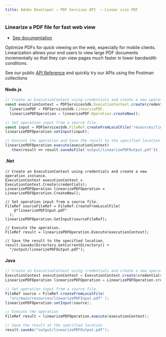 ```yaml
---
title: Adobe Developer — PDF Services API  — Linear size PDF
---
```


<TextBlock slots="heading, buttons, text, text1" hasCodeBlock theme="dark" className="bgBlue link"/>

### Linearize a PDF file for fast web view

- [See documentation](/document-services/docs/overview/pdf-services-api/)

Optimize PDFs for quick viewing on the web, especially for mobile clients. Linearization allows your end users to view large PDF documents incrementally so that they can view pages much faster in lower bandwidth conditions.

See our public [API Reference](https://documentcloud.adobe.com/document-services/index.html#post-linearizePDF) and quickly try our APIs using the Postman collections


<CodeBlock slots="heading, code" repeat="3" languages="js,.net,java" />


#### Node.js

```js
// Create an ExecutionContext using credentials and create a new operation instance.
const executionContext = PDFServicesSdk.ExecutionContext.create(credentials),
  linearizePDF = PDFServicesSdk.LinearizePDF,
  linearizePDFOperation = linearizePDF.Operation.createNew();

// Set operation input from a source file.
const input = PDFServicesSdk.FileRef.createFromLocalFile('resources/linearizePDFInput.pdf');
linearizePDFOperation.setInput(input);

// Execute the operation and Save the result to the specified location.
linearizePDFOperation.execute(executionContext)
  .then(result => result.saveAsFile('output/linearizePDFOutput.pdf'))
```

#### .Net

```clike
// Create an ExecutionContext using credentials and create a new operation instance.
ExecutionContext executionContext = ExecutionContext.Create(credentials);
LinearizePDFOperation linearizePDFOperation = LinearizePDFOperation.CreateNew();

// Set operation input from a source file.
FileRef sourceFileRef = FileRef.CreateFromLocalFile(
    @"linearizePDFInput.pdf"
  );
linearizePDFOperation.SetInput(sourceFileRef);

// Execute the operation.
FileRef result = linearizePDFOperation.Execute(executionContext);

// Save the result to the specified location.
result.SaveAs(Directory.GetCurrentDirectory() +
  "/output/linearizePDFOutput.pdf");
```

#### Java

```java
// Create an ExecutionContext using credentials and create a new operation instance.
ExecutionContext executionContext = ExecutionContext.create(credentials);
LinearizePDFOperation linearizePDFOperation = LinearizePDFOperation.createNew();

// Set operation input from a source file.
FileRef source = FileRef.createFromLocalFile(
  "src/main/resources/linearizePDFInput.pdf" );
linearizePDFOperation.setInput(source);

// Execute the operation
FileRef result = linearizePDFOperation.execute(executionContext);

// Save the result at the specified location
result.saveAs("output/linearizePDFOutput.pdf");
```
